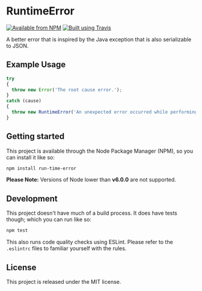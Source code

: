 # RuntimeError

[![Available from NPM](https://img.shields.io/npm/v/run-time-error.svg?maxAge=900)](https://www.npmjs.com/package/run-time-error)
[![Built using Travis](https://img.shields.io/travis/com/lsphillips/RuntimeError/master.svg?maxAge=900)](https://travis-ci.com/lsphillips/RuntimeError)

A better error that is inspired by the Java exception that is also serializable to JSON.

## Example Usage

``` js
try
{
  throw new Error('The root cause error.');
}
catch (cause)
{
  throw new RuntimeError('An unexpected error occurred while performing an operation.', cause);
}
```

## Getting started

This project is available through the Node Package Manager (NPM), so you can install it like so:

``` sh
npm install run-time-error
```

**Please Note:** Versions of Node lower than **v6.0.0** are not supported.

## Development

This project doesn't have much of a build process. It does have tests though; which you can run like so:

``` sh
npm test
```

This also runs code quality checks using ESLint. Please refer to the `.eslintrc` files to familiar yourself with the rules.

## License

This project is released under the MIT license.
